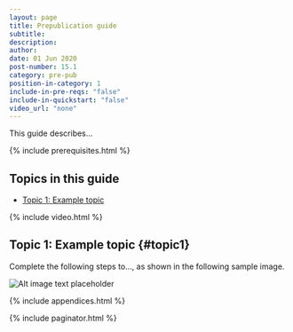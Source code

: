 ```yaml
---
layout: page
title: Prepublication guide
subtitle:
description:
author:
date: 01 Jun 2020
post-number: 15.1
category: pre-pub
position-in-category: 1
include-in-pre-reqs: "false"
include-in-quickstart: "false"
video_url: "none"
---
```


This guide describes...

{% include prerequisites.html %}

## Topics in this guide

- [Topic 1: Example topic](#topic1)

{% include video.html %}

## Topic 1: Example topic {#topic1}

Complete the following steps to..., as shown in the following sample image.

![Alt image text placeholder](../assets/images/15-pre-pub/guide/img-placeholder.png)

{% include appendices.html %}

{% include paginator.html %}
